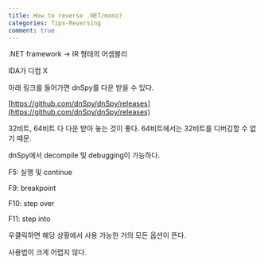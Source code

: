 ```yaml
---
title: How to reverse .NET/mono?
categories: Tips-Reversing
comment: true
---
```


.NET framework → IR 형태의 어셈블리

IDA가 디컴 X

아래 링크를 들어가면 dnSpy를 다운 받을 수 있다.

[https://github.com/dnSpy/dnSpy/releases](https://github.com/dnSpy/dnSpy/releases)

32비트, 64비트 다 다운 받아 놓는 것이 좋다. 64비트에서는 32비트를 디버깅할 수 없기 때문.

dnSpy에서 decompile 및 debugging이 가능하다.

F5: 실행 및 continue

F9: breakpoint

F10: step over

F11:  step into

우클릭하면 해당 상황에서 사용 가능한 거의 모든 옵션이 뜬다.

사용법이 크게 어렵지 않다.
